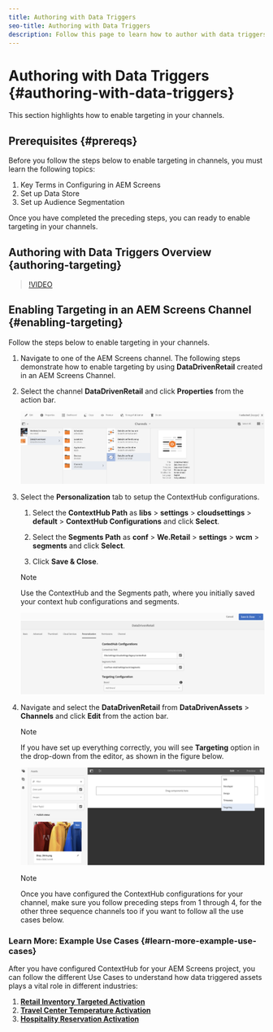 ```yaml
---
title: Authoring with Data Triggers
seo-title: Authoring with Data Triggers
description: Follow this page to learn how to author with data triggers.
---
```



# Authoring with Data Triggers {#authoring-with-data-triggers}

This section highlights how to enable targeting in your channels.

## Prerequisites {#prereqs}

Before you follow the steps below to enable targeting in channels, you must learn the following topics:

1. Key Terms in Configuring in AEM Screens
1. Set up Data Store
1. Set up Audience Segmentation

Once you have completed the preceding steps, you can ready to enable targeting in your channels.

## Authoring with Data Triggers Overview {authoring-targeting}

>[!VIDEO](https://video.tv.adobe.com/v/31921
)

## Enabling Targeting in an AEM Screens Channel {#enabling-targeting}

Follow the steps below to enable targeting in your channels.

1. Navigate to one of the AEM Screens channel. The following steps demonstrate how to enable targeting by using **DataDrivenRetail** created in an AEM Screens Channel.

1. Select the channel **DataDrivenRetail** and click **Properties** from the action bar.

   ![screen_shot_2019-05-01at43332pm](assets/screen_shot_2019-05-01at43332pm.png)

1. Select the **Personalization** tab to setup the ContextHub configurations.

    1. Select the **ContextHub Path** as **libs** &gt; **settings** &gt; **cloudsettings** &gt; **default** &gt; **ContextHub Configurations** and click **Select**.

    1. Select the **Segments Path** as **conf** &gt; **We.Retail** &gt; **settings** &gt; **wcm** &gt; **segments** and click **Select**.

    1. Click **Save & Close**.

   >[!NOTE]
   >
   >Use the ContextHub and the Segments path, where you initially saved your context hub configurations and segments.

   ![screen_shot_2019-05-01at44030pm](assets/screen_shot_2019-05-01at44030pm.png)

1. Navigate and select the **DataDrivenRetail** from **DataDrivenAssets** &gt; **Channels** and click **Edit** from the action bar.

   >[!NOTE]
   >
   >If you have set up everything correctly, you will see **Targeting** option in the drop-down from the editor, as shown in the figure below.

   ![screen_shot_2019-05-01at44231pm](assets/screen_shot_2019-05-01at44231pm.png)

   >[!NOTE]
   >
   >Once you have configured the ContextHub configurations for your channel, make sure you follow preceding steps from 1 through 4, for the other three sequence channels too if you want to follow all the use cases below.

### Learn More: Example Use Cases {#learn-more-example-use-cases}

After you have configured ContextHub for your AEM Screens project, you can follow the different Use Cases to understand how data triggered assets plays a vital role in different industries:

1. **[Retail Inventory Targeted Activation](retail-inventory-activation.md)**
1. **[Travel Center Temperature Activation](local-temperature-activation.md)**
1. **[Hospitality Reservation Activation](hospitality-reservation-activation.md)**

